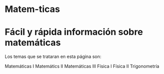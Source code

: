Matem-ticas
===========

Fácil y rápida información sobre matemáticas
============================================

Los temas que se trataran en esta página son:

Matemáticas I
Matemátics II
Matemáticas III
Física I
Física II
Trigonometría 
